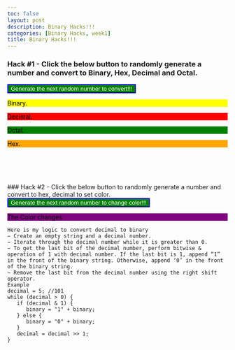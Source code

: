 ```yaml
---
toc: false
layout: post
description: Binary Hacks!!!
categories: [Binary Hacks, week1]
title: Binary Hacks!!!
---
```

### Hack #1 - Click the below button to randomly generate a number and convert to Binary, Hex, Decimal and Octal.

<button name="button" onclick="getRandomBinaryHack1()" style="background-color:green; border-color:blue; color:white">Generate the next random number to convert!!!</button>
<br/>

<p id="randomBinary" style="background-color:yellow; color:black">Binary.</p>
<p id="randomDecimal" style="background-color:red; color:black">Decimal.</p>
<p id="randomOctal" style="background-color:green; color:black">Octal.</p>
<p id="randomHex" style="background-color:orange; color:black">Hex.</p>
<br/><br/><br/><br/>
### Hack #2 - Click the below button to randomly generate a number and convert to hex, decimal to set color.
<button name="button" onclick="getRandomBinaryHack2()" style="background-color:green; border-color:blue; color:white">Generate the next random number to change color!!!</button>
<br/>
<p id="colorBox" style="background-color:purple; color:black">The Color changes</p>
<p id="colorBoxHex"></p>


<script>
// this function is called upon button click
function getRandomBinaryHack1() {
	var time = new Date().getMilliseconds(); //get current time
	var random = time % 100; // get the value < 100
	var val = random;					       

    document.getElementById("randomBinary").innerHTML = "Binary: " + random.toString(2); 
    document.getElementById("randomDecimal").innerHTML = "Decimal: " + random.toString(10); 
    document.getElementById("randomOctal").innerHTML = "Octal: " + random.toString(8); 
    document.getElementById("randomHex").innerHTML = "Hexadecimal: 0x" + random.toString(16);
	
}
						       
// this function is called upon button click
function getRandomBinaryHack2() {
	var time = new Date().getMilliseconds(); //get current time
	var val = time % 100; // get the value < 100
	var hex = val.toString(16);
	
	// Set color					     
    document.getElementById("colorBox").style.backgroundColor = `rgb(${val}, ${val}, ${val})`;
    document.getElementById("colorBox").innerHTML = "Color Code: rgb(" + val + "," + val + "," + val + ")";
    document.getElementById("colorBoxHex").innerHTML = "Hex#" + hex + hex + hex;
}
						       
						       
</script>

```
Here is my logic to convert decimal to binary
− Create an empty string and a decimal number.
− Iterate through the decimal number while it is greater than 0.
− To get the last bit of the decimal number, perform bitwise & operation of 1 with decimal number. If the last bit is 1, append “1” in the front of the binary string. Otherwise, append ‘0’ in the front of the binary string.
− Remove the last bit from the decimal number using the right shift operator.
Example 
decimal = 5; //101
while (decimal > 0) {
   if (decimal & 1) {
      binary = "1" + binary;
   } else {
      binary = "0" + binary;
   }
   decimal = decimal >> 1;
}
```


